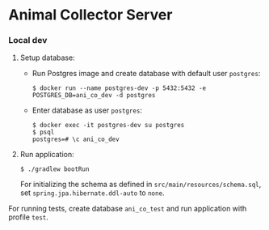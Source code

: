# Animal Collector Server

### Local dev

1. Setup database:

    * Run Postgres image and create database with default user `postgres`:
        ```console
        $ docker run --name postgres-dev -p 5432:5432 -e POSTGRES_DB=ani_co_dev -d postgres
        ```
    
    * Enter database as user `postgres`:
        ```
        $ docker exec -it postgres-dev su postgres
        $ psql
        postgres=# \c ani_co_dev
        ```

2. Run application:

    ```console
    $ ./gradlew bootRun
    ```
    
    For initializing the schema as defined in `src/main/resources/schema.sql`, set `spring.jpa.hibernate.ddl-auto` to `none`.

For running tests, create database `ani_co_test` and run application with profile `test`.